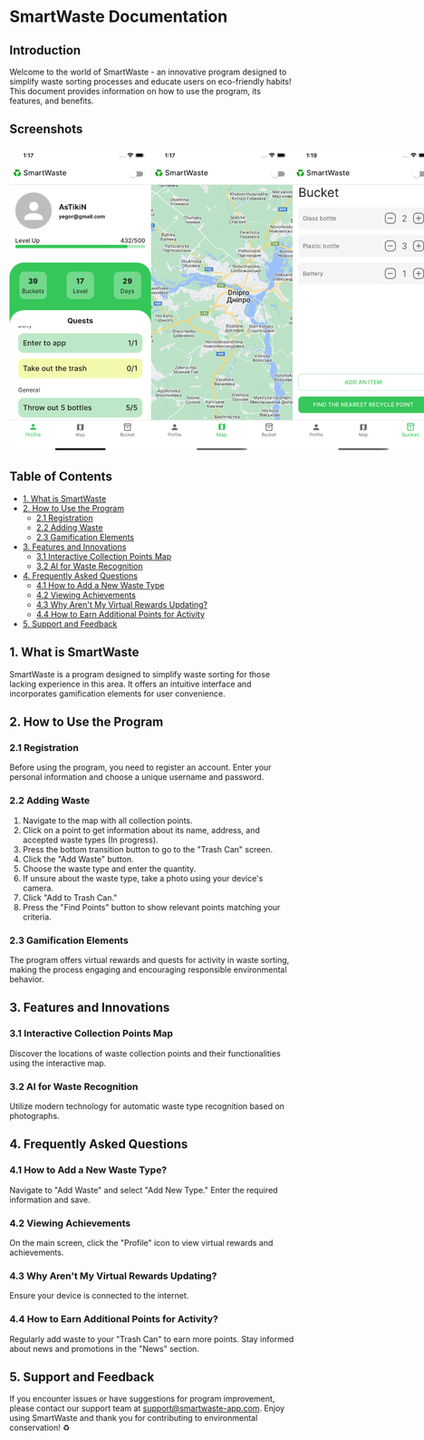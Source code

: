 # SmartWaste Documentation

## Introduction

Welcome to the world of SmartWaste - an innovative program designed to simplify waste sorting processes and educate users on eco-friendly habits! This document provides information on how to use the program, its features, and benefits.

## Screenshots

<div style="display: flex; justify-content: space-between;">
    <img src="src/1.png" width="250"/>
    <img src="src/2.png" width="250"/>
    <img src="src/3.png" width="250"/>
</div>


## Table of Contents

- [1. What is SmartWaste](#1-what-is-smartwaste)
- [2. How to Use the Program](#2-how-to-use-the-program)
  - [2.1 Registration](#21-registration)
  - [2.2 Adding Waste](#22-adding-waste)
  - [2.3 Gamification Elements](#23-gamification-elements)
- [3. Features and Innovations](#3-features-and-innovations)
  - [3.1 Interactive Collection Points Map](#31-interactive-collection-points-map)
  - [3.2 AI for Waste Recognition](#32-ai-for-waste-recognition)
- [4. Frequently Asked Questions](#4-frequently-asked-questions)
  - [4.1 How to Add a New Waste Type](#41-how-to-add-a-new-waste-type)
  - [4.2 Viewing Achievements](#42-viewing-achievements)
  - [4.3 Why Aren't My Virtual Rewards Updating?](#43-why-arent-my-virtual-rewards-updating)
  - [4.4 How to Earn Additional Points for Activity](#44-how-to-earn-additional-points-for-activity)
- [5. Support and Feedback](#5-support-and-feedback)

## 1. What is SmartWaste

SmartWaste is a program designed to simplify waste sorting for those lacking experience in this area. It offers an intuitive interface and incorporates gamification elements for user convenience.

## 2. How to Use the Program

### 2.1 Registration

Before using the program, you need to register an account. Enter your personal information and choose a unique username and password.

### 2.2 Adding Waste

1. Navigate to the map with all collection points.
2. Click on a point to get information about its name, address, and accepted waste types (In progress).
3. Press the bottom transition button to go to the "Trash Can" screen.
4. Click the "Add Waste" button.
5. Choose the waste type and enter the quantity.
6. If unsure about the waste type, take a photo using your device's camera.
7. Click "Add to Trash Can."
8. Press the "Find Points" button to show relevant points matching your criteria.

### 2.3 Gamification Elements

The program offers virtual rewards and quests for activity in waste sorting, making the process engaging and encouraging responsible environmental behavior.

## 3. Features and Innovations

### 3.1 Interactive Collection Points Map

Discover the locations of waste collection points and their functionalities using the interactive map.

### 3.2 AI for Waste Recognition

Utilize modern technology for automatic waste type recognition based on photographs.

## 4. Frequently Asked Questions

### 4.1 How to Add a New Waste Type?

Navigate to "Add Waste" and select "Add New Type." Enter the required information and save.

### 4.2 Viewing Achievements

On the main screen, click the "Profile" icon to view virtual rewards and achievements.

### 4.3 Why Aren't My Virtual Rewards Updating?

Ensure your device is connected to the internet.

### 4.4 How to Earn Additional Points for Activity?

Regularly add waste to your "Trash Can" to earn more points. Stay informed about news and promotions in the "News" section.

## 5. Support and Feedback

If you encounter issues or have suggestions for program improvement, please contact our support team at support@smartwaste-app.com. Enjoy using SmartWaste and thank you for contributing to environmental conservation! ♻️
